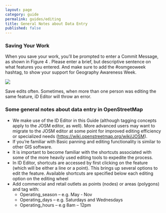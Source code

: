 ```yaml
---
layout: page
category: guide
permalink: guides/editing
title: General Notes about Data Entry
published: false
---
```


### Saving Your Work

When you save your work, you’ll be prompted to enter a Commit Message, as shown in Figure 4 . Please enter a brief, but descriptive sentence on what features you entered. And make sure to add the #osmgeoweek hashtag, to show your support for Geography Awareness Week. 

<img src="/img/post-images/save.png" />

Save edits often. Sometimes, when more than one person was editing the same feature, iD Editor will throw an error.

### Some general notes about data entry in OpenStreetMap

* We make use of the ID Editor in this Guide (although tagging concepts apply to the JOSM editor, as well). More advanced users may want to migrate to the JOSM editor at some point for improved editing efficiency or specialized needs (https://wiki.openstreetmap.org/wiki/JOSM).
* If you’re familiar with Basic panning and editing functionality is similar to other GIS software.
* It is important to become familiar with the shortcuts associated with some of the more heavily used editing tools to expedite the process.
* In ID Editor, shortcuts are accessed by first clicking on the feature (which will be either a line or a point). This brings up several options to edit the feature. Available shortcuts are specified below each editing option on the editing wheel
* Add commercial and retail outlets as points (nodes) or areas (polygons) and tag with:
  * Operating_season – e.g. May - Nov
  * Operating_days – e.g. Saturdays and Wednesdays
  * Operating_hours – e.g 8am – 12pm

